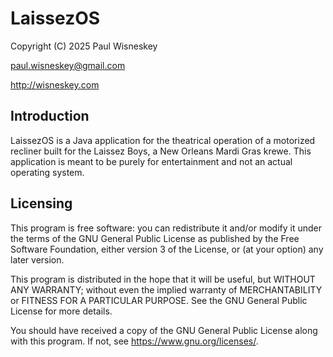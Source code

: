 # LaissezOS
Copyright (C) 2025 Paul Wisneskey

paul.wisneskey@gmail.com

http://wisneskey.com

## Introduction

LaissezOS is a Java application for the theatrical operation of a motorized recliner built 
for the Laissez Boys, a New Orleans Mardi Gras krewe.  This application is meant to be 
purely for entertainment and not an actual operating system.

## Licensing

This program is free software: you can redistribute it and/or modify it under
the terms of the GNU General Public License as published by the Free Software
Foundation, either version 3 of the License, or (at your option) any later
version.
 
This program is distributed in the hope that it will be useful, but WITHOUT
ANY WARRANTY; without even the implied warranty of MERCHANTABILITY or FITNESS
FOR A PARTICULAR PURPOSE. See the GNU General Public License for more
details.
 
You should have received a copy of the GNU General Public License along with
this program. If not, see <https://www.gnu.org/licenses/>.